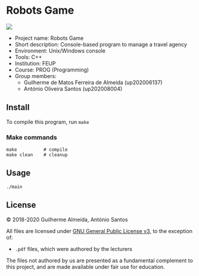 # Robots Game

![](https://camo.githubusercontent.com/400c4e52df43f6a0ab8a89b74b1a78d1a64da56a7848b9110c9d2991bb7c3105/68747470733a2f2f696d672e736869656c64732e696f2f62616467652f4c6963656e73652d47504c76332d626c75652e737667)


- Project name: Robots Game
- Short description: Console-based program to manage a travel agency
- Environment: Unix/Windows console
- Tools: C++
- Institution: FEUP
- Course: PROG (Programming)
- Group members:
    - Guilherme de Matos Ferreira de Almeida (up202006137)
    - António Oliveira Santos (up202008004)

## Install
To compile this program, run `make`

### Make commands

```
make          # compile
make clean    # cleanup
```

## Usage

```
./main
```

## License

© 2018-2020 Guilherme Almeida, António Santos

All files are licensed under [GNU General Public License v3](https://www.gnu.org/licenses/gpl-3.0), to the exception of:
- `.pdf` files, which were authored by the lecturers

The files not authored by us are presented as a fundamental complement to this project, and are made available under fair use for education.
